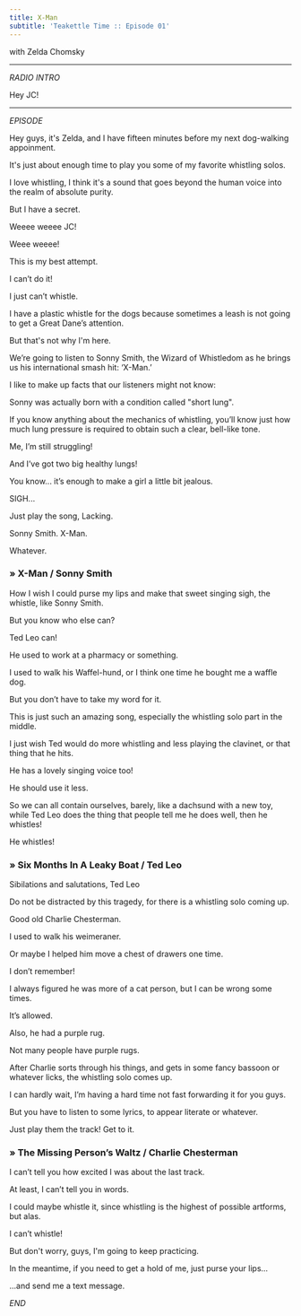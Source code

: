 ```yaml
---
title: X-Man
subtitle: 'Teakettle Time :: Episode 01'
---
```

with Zelda Chomsky

---

_RADIO INTRO_

Hey JC!

---

_EPISODE_

Hey guys, it's Zelda, and I have fifteen minutes before my next dog-walking appoinment.

It's just about enough time to play you some of my favorite whistling solos.

I love whistling, I think it's a sound that goes beyond the human voice into the realm of absolute purity.

But I have a secret.

Weeee weeee JC!

Weee weeee!

This is my best attempt.

I can’t do it!

I just can’t whistle.

I have a plastic whistle for the dogs because sometimes a leash is not going to get a Great Dane’s attention.

But that's not why I'm here.

We’re going to listen to Sonny Smith, the Wizard of Whistledom as he brings us his international smash hit: ‘X-Man.’

I like to make up facts that our listeners might not know:

Sonny was actually born with a condition called "short lung".

If you know anything about the mechanics of whistling, you’ll know just how much lung pressure is required to obtain such a clear, bell-like tone.

Me, I’m still struggling!

And I’ve got two big healthy lungs!

You know... it’s enough to make a girl a little bit jealous.

SIGH...

Just play the song, Lacking.

Sonny Smith. X-Man.

Whatever.

### &raquo; X-Man / Sonny Smith

How I wish I could purse my lips and make that sweet singing sigh, the whistle, like Sonny Smith.

But you know who else can?

Ted Leo can!

He used to work at a pharmacy or something.

I used to walk his Waffel-hund, or I think one time he bought me a waffle dog.

But you don’t have to take my word for it.

This is just such an amazing song, especially the whistling solo part in the middle.

I just wish Ted would do more whistling and less playing the clavinet, or that thing that he hits.

He has a lovely singing voice too!

He should use it less.

So we can all contain ourselves, barely, like a dachsund with a new toy, while Ted Leo does the thing that people tell me he does well, then he whistles!

He whistles!

### &raquo; Six Months In A Leaky Boat / Ted Leo

Sibilations and salutations, Ted Leo

Do not be distracted by this tragedy, for there is a whistling solo coming up.

Good old Charlie Chesterman.

I used to walk his weimeraner.

Or maybe I helped him move a chest of drawers one time.

I don’t remember!

I always figured he was more of a cat person, but I can be wrong some times.

It’s allowed.

Also, he had a purple rug.

Not many people have purple rugs.

After Charlie sorts through his things, and gets in some fancy bassoon or whatever licks, the whistling solo comes up.

I can hardly wait, I’m having a hard time not fast forwarding it for you guys.

But you have to listen to some lyrics, to appear literate or whatever.

Just play them the track! Get to it.

### &raquo; The Missing Person’s Waltz / Charlie Chesterman

I can’t tell you how excited I was about the last track.

At least, I can’t tell you in words.

I could maybe whistle it, since whistling is the highest of possible artforms, but alas.

I can’t whistle!

But don't worry, guys, I'm going to keep practicing.

In the meantime, if you need to get a hold of me, just purse your lips...

...and send me a text message.

_END_
